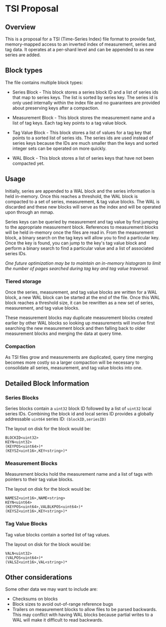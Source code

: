 # TSI Proposal

## Overview

This is a proposal for a TSI (Time-Series Index) file format to provide fast, memory-mapped access to an inverted index of measurement, series and tag data. It operates at a per-shard level and can be appended to as new series are added.


## Block types

The file contains multiple block types:

- Series Block - This block stores a series block ID and a list of series ids that map to series keys. The list is sorted by series key. The series id is only used internally within the index file and no guarantees are provided about preserving keys after a compaction.

- Measurement Block - This block stores the measurement name and a list of tag keys. Each tag key points to a tag value block.

- Tag Value Block - This block stores a list of values for a tag key that points to a sorted list of series ids. The series ids are used instead of series keys because the IDs are much smaller than the keys and sorted integer sets can be operated on more quickly.

- WAL Block - This block stores a list of series keys that have not been compacted yet.

## Usage

Initially, series are appended to a WAL block and the series information is held in-memory. Once this reaches a threshold, the WAL block is compacted to a set of series, measurement, & tag value blocks. The WAL is discarded and these new blocks will serve as the index and will be operated upon through an mmap.

Series keys can be queried by measurement and tag value by first jumping to the appropriate measurement block. References to measurement blocks will be held in-memory once the files are read in. From the measurement block, a binary search on the tag keys will allow you to find a particular key. Once the key is found, you can jump to the key's tag value block and perform a binary search to find a particular value and a list of associated series IDs.

_One future optimization may be to maintain an in-memory histogram to limit the number of pages searched during tag key and tag value traversal._

### Tiered storage

Once the series, measurement, and tag value blocks are written for a WAL block, a new WAL block can be started at the end of the file. Once this WAL block reaches a threshold size, it can be rewritten as a new set of series, measurement, and tag value blocks.

These measurement blocks may duplicate measurement blocks created earlier by other WAL blocks so looking up measurements will involve first searching the new measurement block and then falling back to older measurement blocks and merging the data at query time.

### Compaction

As TSI files grow and measurements are duplicated, query time merging becomes more costly so a larger compaction will be necessary to consolidate all series, measurement, and tag value blocks into one.


## Detailed Block Information

### Series Blocks

Series blocks contain a `uint32` block ID followed by a list of `uint32` local series IDs. Combining the block id and local series ID provides a globally addressable `uint64` series ID: `(blockID,seriesID)`

The layout on disk for the block would be:

```
BLOCKID<uint32>
KEYN<uint32>
(KEYPOS<uint64>)*
(KEYSZ<uint16>,KEY<string>)*
```

### Measurement Blocks

Measurement blocks hold the measurement name and a list of tags with pointers to their tag value blocks.

The layout on disk for the block would be:

```
NAMESZ<uint16>,NAME<string>
KEYN<uint64>
(KEYPOS<uint64>,VALBLKPOS<uint64>)*
(KEYSZ<uint16>,KEY<string>)*
```


### Tag Value Blocks

Tag value blocks contain a sorted list of tag values.

The layout on disk for the block would be:

```
VALN<uint32>
(VALPOS<uint64>)*
(VALSZ<uint16>,VAL<string>)*
```


## Other considerations

Some other data we may want to include are:

- Checksums on blocks
- Block sizes to avoid out-of-range reference bugs
- Trailers on measurement blocks to allow files to be parsed backwards. This may conflict with having WAL blocks because partial writes to a WAL will make it difficult to read backwards.
